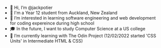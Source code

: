 - 👋 Hi, I’m @jackpotier
- 📍 I'm a Year 12 student from Auckland, New Zealand
- 👀 I’m interested in learning software engineering and web development for coding expereince during high school
- 🎓 In the future, I want to study Computer Science at a US college
- 📖 I’m currently learning with The Odin Project (12/02/2022 started 'CSS Units' in Intermediate HTML & CSS)

<!---
jackpotier/jackpotier is a ✨ special ✨ repository because its `README.md` (this file) appears on your GitHub profile.
You can click the Preview link to take a look at your changes.
--->
